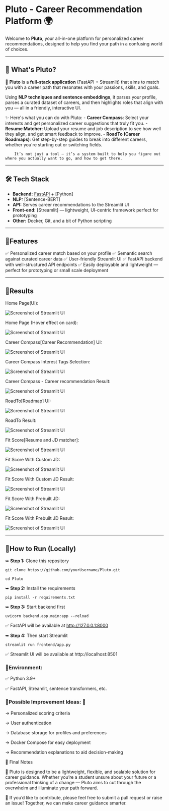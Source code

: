 # Pluto - Career Recommendation Platform 🌍

Welcome to **Pluto**, your all-in-one platform for personalized career recommendations, designed to help you find your path in a confusing world of choices.

---

## 🌟 What's Pluto?

🚀 **Pluto** is a **full-stack application** (FastAPI + Streamlit) that aims to match you with a career path that resonates with your passions, skills, and goals.

Using **NLP techniques and sentence embeddings**, it parses your profile, parses a curated dataset of careers, and then highlights roles that align with you — all in a friendly, interactive UI.

✨ Here's what you can do with Pluto:
        - **Career Compass**: Select your interests and get personalized career suggestions that truly fit you.
        - **Resume Matcher**: Upload your resume and job description to see how well they align, and get smart feedback to improve.
        - **RoadTo (Career Roadmaps)**: Get step-by-step guides to break into different careers, whether you're starting out or switching fields.

        It’s not just a tool — it’s a system built to help you figure out where you actually want to go, and how to get there.

---

## 🛠 Tech Stack

- **Backend:** [FastAPI](https://fastapi.tiangolo.com/) + [Python]
- **NLP:** [Sentence-BERT]
- **API:** Serves career recommendations to the Streamlit UI
- **Front-end:** [Streamlit] — lightweight, UI-centric framework perfect for prototyping
- **Other:** Docker, Git, and a bit of Python scripting

---

## 🔹Features

✅ Personalized career match based on your profile
✅ Semantic search against curated career data
✅ User-friendly Streamlit UI
✅ FastAPI backend with well-structured API endpoints
✅ Easily deployable and lightweight — perfect for prototyping or small scale deployment

---

## 🔹Results
Home Page(UI):

![Screenshot of Streamlit UI](ResultImages/0.png)

Home Page (Hover effect on card):

![Screenshot of Streamlit UI](ResultImages/1.png)

Career Compass[Career Recommendation] UI: 

![Screenshot of Streamlit UI](ResultImages/2.png)

Career Compass Interest Tags Selection:

![Screenshot of Streamlit UI](ResultImages/3.png)

Career Compass - Career recommendation Result:

![Screenshot of Streamlit UI](ResultImages/4.png)

RoadTo[Roadmap] UI:  

![Screenshot of Streamlit UI](ResultImages/5.png)

RoadTo Result:

![Screenshot of Streamlit UI](ResultImages/6.png)

Fit Score[Resume and JD matcher]:

![Screenshot of Streamlit UI](ResultImages/7.png)

Fit Score With Custom JD:

![Screenshot of Streamlit UI](ResultImages/8.png)

Fit Score With Custom JD Result:

![Screenshot of Streamlit UI](ResultImages/9.png)

Fit Score With Prebuilt JD:

![Screenshot of Streamlit UI](ResultImages/10.png)

Fit Score With Prebuilt JD Result:

![Screenshot of Streamlit UI](ResultImages/11.png)

---

## 🔹How to Run (Locally)

➥ **Step 1:** Clone this repository

    git clone https://github.com/yourUsername/Pluto.git

    cd Pluto

➥ **Step 2:** Install the requirements
    
    pip install -r requirements.txt

➥ **Step 3:** Start backend first
    
    uvicorn backend.app.main:app --reload

✅ FastAPI will be available at http://127.0.0.1:8000

➥ **Step 4:** Then start Streamlit
    
    streamlit run frontend/app.py

✅ Streamlit UI will be available at http://localhost:8501

### 🔹**Environment:**

✅ Python 3.9+

✅ FastAPI, Streamlit, sentence transformers, etc.

### 🔹**Possible Improvement Ideas:** 🌟

-> Personalized scoring criteria

-> User authentication

-> Database storage for profiles and preferences

-> Docker Compose for easy deployment

-> Recommendation explanations to aid decision-making

📝 Final Notes

🚀 Pluto is designed to be a lightweight, flexible, and scalable solution for career guidance.
Whether you’re a student unsure about your future or a professional thinking of a change — Pluto aims to cut through the overwhelm and illuminate your path forward.

🚥 If you’d like to contribute, please feel free to submit a pull request or raise an issue!
Together, we can make career guidance smarter.
